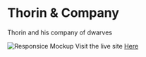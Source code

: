 # Thorin & Company

Thorin and his company of dwarves

![Responsice Mockup]()
Visit the live site [Here]()
